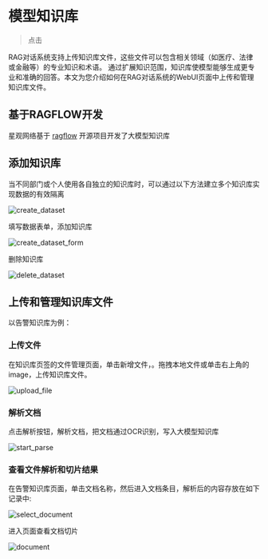 # 模型知识库

> 点击

RAG对话系统支持上传知识库文件，这些文件可以包含相关领域（如医疗、法律或金融等）的专业知识和术语。
通过扩展知识范围，知识库使模型能够生成更专业和准确的回答。本文为您介绍如何在RAG对话系统的WebUI页面中上传和管理知识库文件。

## 基于RAGFLOW开发


星观网络基于 [ragflow](https://ragflow.io/)  开源项目开发了大模型知识库

## 添加知识库

当不同部门或个人使用各自独立的知识库时，可以通过以下方法建立多个知识库实现数据的有效隔离

![create_dataset](/docs-assets/img/ai/dataset/create_dataset.png)

填写数据表单，添加知识库

![create_dataset_form](/docs-assets/img/ai/dataset/create_dataset_form.png)

删除知识库

![delete_dataset](/docs-assets/img/ai/dataset/delete_dataset.png)


## 上传和管理知识库文件

以告警知识库为例：

### 上传文件

在知识库页签的文件管理页面，单击新增文件，。拖拽本地文件或单击右上角的image，上传知识库文件。

![upload_file](/docs-assets/img/ai/dataset/upload_file.png)

### 解析文档

点击解析按钮，解析文档，把文档通过OCR识别，写入大模型知识库

![start_parse](/docs-assets/img/ai/dataset/start_parse.png)

### 查看文件解析和切片结果

在告警知识库页面，单击文档名称，然后进入文档条目，解析后的内容存放在如下记录中:

![select_document](/docs-assets/img/ai/dataset/select_document.png)

进入页面查看文档切片

![document](/docs-assets/img/ai/dataset/document.png)


